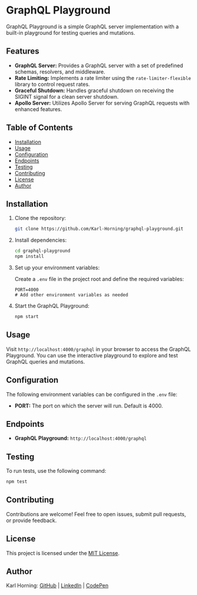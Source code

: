 # GraphQL Playground

GraphQL Playground is a simple GraphQL server implementation with a built-in playground for testing queries and mutations.

## Features

- **GraphQL Server:** Provides a GraphQL server with a set of predefined schemas, resolvers, and middleware.
- **Rate Limiting:** Implements a rate limiter using the `rate-limiter-flexible` library to control request rates.
- **Graceful Shutdown:** Handles graceful shutdown on receiving the SIGINT signal for a clean server shutdown.
- **Apollo Server:** Utilizes Apollo Server for serving GraphQL requests with enhanced features.

## Table of Contents

- [Installation](#installation)
- [Usage](#usage)
- [Configuration](#configuration)
- [Endpoints](#endpoints)
- [Testing](#testing)
- [Contributing](#contributing)
- [License](#license)
- [Author](#author)

## Installation

1. Clone the repository:

   ```bash
   git clone https://github.com/Karl-Horning/graphql-playground.git
   ```

2. Install dependencies:

   ```bash
   cd graphql-playground
   npm install
   ```

3. Set up your environment variables:

   Create a `.env` file in the project root and define the required variables:

   ```env
   PORT=4000
   # Add other environment variables as needed
   ```

4. Start the GraphQL Playground:

   ```bash
   npm start
   ```

## Usage

Visit `http://localhost:4000/graphql` in your browser to access the GraphQL Playground. You can use the interactive playground to explore and test GraphQL queries and mutations.

## Configuration

The following environment variables can be configured in the `.env` file:

- **PORT:** The port on which the server will run. Default is 4000.

## Endpoints

- **GraphQL Playground:** `http://localhost:4000/graphql`

## Testing

To run tests, use the following command:

```bash
npm test
```

## Contributing

Contributions are welcome! Feel free to open issues, submit pull requests, or provide feedback.

## License

This project is licensed under the [MIT License](LICENSE).

## Author

Karl Horning: [GitHub](https://github.com/Karl-Horning/) | [LinkedIn](https://www.linkedin.com/in/karl-horning/) | [CodePen](https://codepen.io/karlhorning)